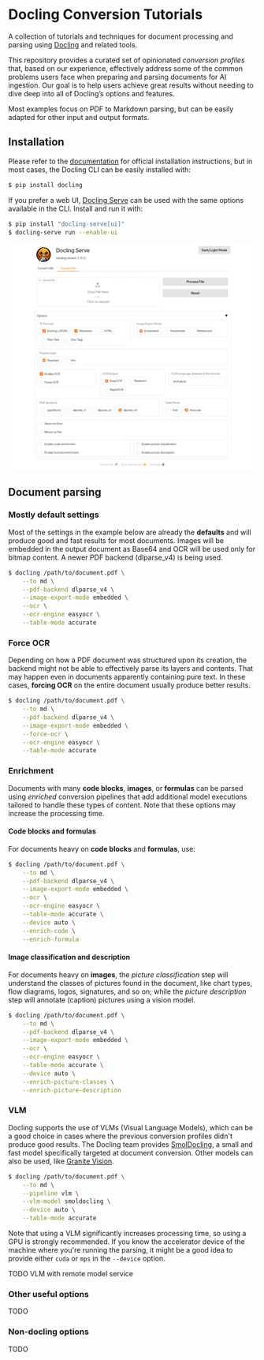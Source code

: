 # Docling Conversion Tutorials

A collection of tutorials and techniques for document processing and parsing using [Docling](https://docling-project.github.io/docling/) and related tools.

This repository provides a curated set of opinionated _conversion profiles_ that, based on our experience, effectively address some of the common problems users face when preparing and parsing documents for AI ingestion. Our goal is to help users achieve great results without needing to dive deep into all of Docling’s options and features.

Most examples focus on PDF to Markdown parsing, but can be easily adapted for other input and output formats.

## Installation

Please refer to the [documentation](https://docling-project.github.io/docling/installation/) for official installation instructions, but in most cases, the Docling CLI can be easily installed with:

```bash
$ pip install docling
```

If you prefer a web UI, [Docling Serve](https://github.com/docling-project/docling-serve) can be used with the same options available in the CLI. Install and run it with:

```bash
$ pip install "docling-serve[ui]"
$ docling-serve run --enable-ui
```

![Docling Serve UI](docling-serve-ui.png)

## Document parsing

### Mostly default settings

Most of the settings in the example below are already the **defaults** and will produce good and fast results for most documents. Images will be embedded in the output document as Base64 and OCR will be used only for bitmap content. A newer PDF backend (dlparse_v4) is being used.

```bash
$ docling /path/to/document.pdf \
    --to md \
    --pdf-backend dlparse_v4 \
    --image-export-mode embedded \
    --ocr \
    --ocr-engine easyocr \
    --table-mode accurate
```

### Force OCR

Depending on how a PDF document was structured upon its creation, the backend might not be able to effectively parse its layers and contents. That may happen even in documents apparently containing pure text. In these cases, **forcing OCR** on the entire document usually produce better results.

```bash
$ docling /path/to/document.pdf \
    --to md \
    --pdf-backend dlparse_v4 \
    --image-export-mode embedded \
    --force-ocr \
    --ocr-engine easyocr \
    --table-mode accurate
```

### Enrichment

Documents with many **code blocks**, **images**, or **formulas** can be parsed using _enriched_ conversion pipelines that add additional model executions tailored to handle these types of content. Note that these options may increase the processing time.

#### Code blocks and formulas

For documents heavy on **code blocks** and **formulas**, use:

```bash
$ docling /path/to/document.pdf \
    --to md \
    --pdf-backend dlparse_v4 \
    --image-export-mode embedded \
    --ocr \
    --ocr-engine easyocr \
    --table-mode accurate \
    --device auto \
    --enrich-code \
    --enrich-formula
```

#### Image classification and description

For documents heavy on **images**, the _picture classification_ step will understand the classes of pictures found in the document, like chart types, flow diagrams, logos, signatures, and so on; while the _picture description_ step will annotate (caption) pictures using a vision model.

```bash
$ docling /path/to/document.pdf \
    --to md \
    --pdf-backend dlparse_v4 \
    --image-export-mode embedded \
    --ocr \
    --ocr-engine easyocr \
    --table-mode accurate \
    --device auto \
    --enrich-picture-classes \
    --enrich-picture-description
```

### VLM

Docling supports the use of VLMs (Visual Language Models), which can be a good choice in cases where the previous conversion profiles didn't produce good results. The Docling team provides [SmolDocling](https://huggingface.co/ds4sd/SmolDocling-256M-preview), a small and fast model specifically targeted at document conversion. Other models can also be used, like [Granite Vision](https://huggingface.co/ibm-granite/granite-vision-3.1-2b-preview).

```bash
$ docling /path/to/document.pdf \
    --to md \
    --pipeline vlm \
    --vlm-model smoldocling \
    --device auto \
    --table-mode accurate
```

Note that using a VLM significantly increases processing time, so using a GPU is strongly recommended. If you know the accelerator device of the machine where you're running the parsing, it might be a good idea to provide either `cuda` or `mps` in the `--device` option.

TODO VLM with remote model service

### Other useful options

TODO

### Non-docling options

TODO
